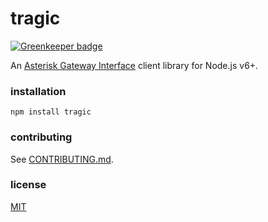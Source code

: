 # tragic

[![Greenkeeper badge](https://badges.greenkeeper.io/chadxz/tragic.svg)](https://greenkeeper.io/)

An [Asterisk Gateway Interface][agi] client library for Node.js v6+.

[agi]: https://www.rdegges.com/2010/a-technical-introduction-to-the-asterisk-gateway-interface-agi/

### installation

`npm install tragic`

### contributing

See [CONTRIBUTING.md](CONTRIBUTING.md).

### license

[MIT](LICENSE-MIT)
